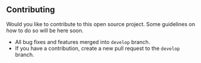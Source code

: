 ## Contributing

Would you like to contribute to this open source project. Some guidelines on how to do so will be here soon.

- All bug fixes and features merged into ```develop``` branch. 
- If you have a contribution, create a new pull request to the ```develop``` branch.
